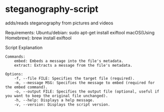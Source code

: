 # steganography-script
adds/reads steganography from pictures and videos

Requirements:
    Ubuntu/debian:
        sudo apt-get install exiftool
    macOS(Using Homebrew):
        brew install exiftool

Script Explanation

    Commands:
        embed: Embeds a message into the file's metadata.
        extract: Extracts a message from the file's metadata.

    Options:
        -f, --file FILE: Specifies the target file (required).
        -m, --message MSG: Specifies the message to embed (required for the embed command).
        -o, --output FILE: Specifies the output file (optional, useful if you want to keep the original file unchanged).
        -h, --help: Displays a help message.
        -v, --version: Displays the script version.